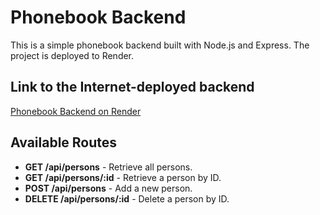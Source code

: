 # Phonebook Backend

This is a simple phonebook backend built with Node.js and Express. The project is deployed to Render.

## Link to the Internet-deployed backend

[Phonebook Backend on Render](https://phonebook-backend-nl.onrender.com/api/persons/)

## Available Routes

- **GET /api/persons** - Retrieve all persons.
- **GET /api/persons/:id** - Retrieve a person by ID.
- **POST /api/persons** - Add a new person.
- **DELETE /api/persons/:id** - Delete a person by ID.
